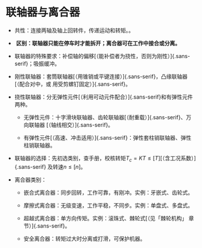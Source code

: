 联轴器与离合器
==============

-   共性：连接两轴及轴上回转件，传递运动和转矩。。

-    **区别：联轴器只能在停车时才能拆开；离合器可在工作中接合或分离。**

-   联轴器的特殊要求：补偿轴的偏移[（能补偿者为挠性，否则为刚性）]{.sans-serif}；吸振缓冲。

-   刚性联轴器：套筒联轴器[（用锥销或平键连接）]{.sans-serif}，凸缘联轴器[（配合对中，或
    用受剪螺钉固定）]{.sans-serif}。

-   挠性联轴器：分无弹性元件[（利用可动元件配合）]{.sans-serif}和有弹性元件两种。

    -   无弹性元件：十字滑块联轴器、齿轮联轴器[（耐重载）]{.sans-serif}、万向联轴器
        [（轴线相交）]{.sans-serif}。

    -   有弹性元件[（高速、冲击适用）]{.sans-serif}：弹性套柱销联轴器、弹性柱销联轴器。

-   联轴器的选择：先初选类别，查手册，校核转矩$T_c=KT\leq[T]$[（含工况系数）]{.sans-serif}
    及转速$n\leq[n]$。

-   离合器类别：

    -   嵌合式离合器：同步回转，工作可靠，有刚冲。实例：牙嵌式、齿轮式。

    -   摩擦式离合器：无级变速，工作平稳，不同步。实例：单盘式、多盘式。

    -    超越式离合器：单方向传矩。实例：滚珠式、棘轮式[（见「棘轮机构」
        章节）]{.sans-serif}。

    -    安全离合器：转矩过大时分离或打滑，可保护机器。

[^1]: 一般不反过来，因为会卡在死点。

[^2]: 即在齿根处，作两条与轮齿对称轴夹 30 °的直线与齿根处齿廓
    内切，两切点之连线即标示出危险截面位置。

[^3]: 蜗轮、蜗杆应满足正确啮合条件，即应具有相同的模数与压力角，具体到中间平面上，
    是蜗杆的轴面模数 $m_{a1}$、轴向压力角 $\alpha_{a1}$ 与蜗轮的端面模数
    $m_{t2}$、 端面压力角 $\alpha_{t2}$ 对应相等。

[^4]: 类似于力学与电路分析中的参考/假想方向、实际方向之关系

[^5]: 经常被遗忘。

[^6]: 摩擦力并不被视为工作阻力，而被视为「有害阻力」。

[^7]: 一般为$M_\text{va}$与$M_\text{vc}$，此时应求两曲线所夹面积（即作差）。

[^8]: 公式中，$T_1$与$T_2$分别代表螺纹副内与支撑面-螺母表面上的摩擦阻力矩，
    $r_1\approx\frac{D_1+d_0}4$为螺纹副的当量摩擦角（$D_1$及$d_0$分别为螺母环面上的
    外径与内径）。

[^9]: 公式中，$m$为接合面对数（一般为1），$f$为接合面上摩擦因数。

[^10]: 公式中$K_\sigma$为螺纹制造工艺系数[（按$d$查）]{.sans-serif}，$K_m$为螺纹制造
    工艺系数[（按车制/辗制查）]{.sans-serif}，$K_u$为螺纹牙受力不均系数[（按受拉/受压查）]{.sans-serif}，
    $[S]_a$为安全系数[（按预紧状况查）]{.sans-serif}，$\sigma_{-1}=0.32\sigma_b$

[^11]: 公式中，$d_0$为剪切面直径，$L_\text{min}$为螺纹接触 段最小长度。

[^12]: 公式中，$\alpha$为折合系数[（考虑循环变化）]{.sans-serif}，$\delta$为实际
    的循环特征值；对称循环下$\delta=-1$，$\alpha=1$；脉动循环下$\delta=0$，$\alpha
            \approx0.6$；静应力下$\delta=1$，$\alpha\approx0.3$。

[^13]: 即使相等也不行------特别是有螺纹段与无螺纹段间。

[^14]: 键只负责周向定位，在轴向上 不应受到约束。

[^15]: 若轴采用一端双向固定，一端游动的结构[（如在一侧加用
    套杯）]{.sans-serif}，则游动的端盖一侧不应与轴承接触。

[^16]: 公式中，$\varepsilon$为寿命指数，对球轴承取$3$，滚子轴承取$10/3$。

